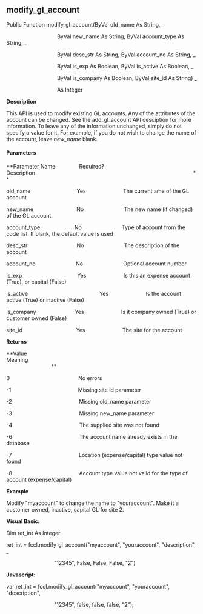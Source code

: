 modify_gl_account
-------------------

Public Function modify_gl_account(ByVal old_name As String, _

                                  ByVal new_name As String, ByVal account_type As String, _

                                  ByVal desc_str As String, ByVal account_no As String, _

                                  ByVal is_exp As Boolean, ByVal is_active As Boolean, _

                                  ByVal is_company As Boolean, ByVal site_id As String) _

                                  As Integer

**Description**

This API is used to modify existing GL accounts. Any of the attributes of the account can be changed. See the add_gl_account API desciption for more information. To leave any of the information unchanged, simply do not specify a value for it. For example, if you do not wish to change the name of the account, leave _new_name_ blank.

#### Parameters
**Parameter Name                Required?             Description                                                                                                          **

old_name                               Yes                         The current ame of the GL account

new_name                             No                           The new name (if changed) of the GL account

account_type                       No                           Type of account from the code list. If blank, the default value is used

desc_str                                 No                           The description of the account

account_no                           No                           Optional account number

is_exp                                     Yes                         Is this an expense account (True), or capital (False)

is_active                                                Yes                         Is the account active (True) or inactive (False)

is_company                          Yes                         Is it company owned (True) or customer owned (False)

site_id                                    Yes                         The site for the account

**Returns**

**Value                                     Meaning                                                                                                                                               **

0                                              No errors

-1                                             Missing site id parameter

-2                                             Missing old_name parameter

-3                                             Missing new_name parameter

-4                                             The supplied site was not found

-6                                             The account name already exists in the database

-7                                             Location (expense/capital) type value not found

-8                                             Account type value not valid for the type of account (expense/capital)

**Example**

 Modify "myaccount" to change the name to "youraccount". Make it a customer owned, inactive, capital GL for site 2.

**Visual Basic:**

Dim ret_int As Integer

ret_int = fccl.modify_gl_account("myaccount", "youraccount", "description", _

                                "12345", False, False, False, "2")

**Javascript:**

var ret_int = fccl.modify_gl_account("myaccount", "youraccount", "description",

                                "12345", false, false, false, "2");